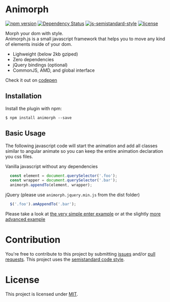 Animorph
=========

[![npm version](https://badge.fury.io/js/animorph.svg)](http://badge.fury.io/js/animorph) [![Dependency Status](https://david-dm.org/claudiobmgrtnr/animorph.svg)](https://david-dm.org/claudiobmgrtnr/animorph) [![js-semistandard-style](https://img.shields.io/badge/code%20style-semistandard-brightgreen.svg?style=flat-square)](https://github.com/Flet/semistandard) [![license](https://img.shields.io/github/license/mashape/apistatus.svg?maxAge=2592000)]()

Morph your dom with style.  
Animorph.js is a small javascript framework that helps you to move any kind of elements inside of your dom.

* Lighweight (below 2kb gziped)
* Zero dependencies
* jQuery bindings (optional)
* CommonJS, AMD, and global interface

Check it out on [codepen](http://codepen.io/claudiobmgrtnr/pen/NRrYaQ)

Installation
------------
Install the plugin with npm:
```shell
$ npm install animorph --save
```

Basic Usage
-----------

The following javascript code will start the animation and add all classes similar to angular animate so you 
can keep the entire animation declaration you css files.

Vanilla javascript without any dependencies

```js
  const element = document.querySelector('.foo');
  const wrapper = document.querySelector('.bar');
  animorph.appendTo(element, wrapper);
```

jQuery (please use `animorph.jquery.min.js` from the dist folder)

```js
  $('.foo').amAppendTo('.bar');
```

Please take a look at [the very simple enter example](https://github.com/claudiobmgrtnr/animorph/blob/master/examples/enter-example.html) or at the slightly [more advanced example](https://github.com/claudiobmgrtnr/animorph/blob/master/examples/advanced-example.html)

# Contribution

You're free to contribute to this project by submitting [issues](https://github.com/claudiobmgrtnr/animorph/issues) and/or [pull requests](https://github.com/claudiobmgrtnr/animorph/pulls).
This project uses the [semistandard code style](https://github.com/Flet/semistandard).

# License

This project is licensed under [MIT](https://github.com/claudiobmgrtnr/animorph/blob/master/LICENSE).



